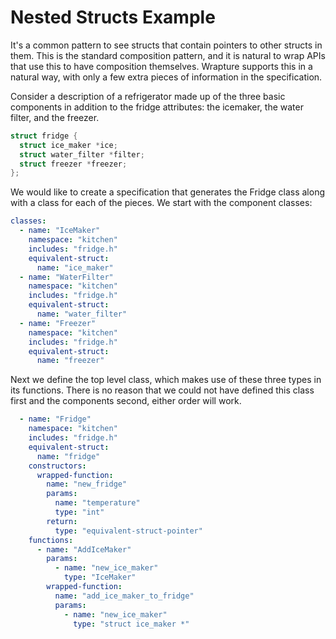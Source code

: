 # Nested Structs Example

It's a common pattern to see structs that contain pointers to other structs in
them. This is the standard composition pattern, and it is natural to wrap APIs
that use this to have composition themselves. Wrapture supports this in a
natural way, with only a few extra pieces of information in the specification.

Consider a description of a refrigerator made up of the three basic components
in addition to the fridge attributes: the icemaker, the water filter, and the
freezer.

```c
struct fridge {
  struct ice_maker *ice;
  struct water_filter *filter;
  struct freezer *freezer;
};
```

We would like to create a specification that generates the Fridge class along
with a class for each of the pieces. We start with the component classes:

```yaml
classes:
  - name: "IceMaker"
    namespace: "kitchen"
    includes: "fridge.h"
    equivalent-struct:
      name: "ice_maker"
  - name: "WaterFilter"
    namespace: "kitchen"
    includes: "fridge.h"
    equivalent-struct:
      name: "water_filter"
  - name: "Freezer"
    namespace: "kitchen"
    includes: "fridge.h"
    equivalent-struct:
      name: "freezer"
```

Next we define the top level class, which makes use of these three types in its
functions. There is no reason that we could not have defined this class first
and the components second, either order will work.

```yaml
  - name: "Fridge"
    namespace: "kitchen"
    includes: "fridge.h"
    equivalent-struct:
      name: "fridge"
    constructors:
      wrapped-function:
        name: "new_fridge"
        params:
          name: "temperature"
          type: "int"
        return:
          type: "equivalent-struct-pointer"
    functions:
      - name: "AddIceMaker"
        params:
          - name: "new_ice_maker"
            type: "IceMaker"
        wrapped-function:
          name: "add_ice_maker_to_fridge"
          params:
            - name: "new_ice_maker"
              type: "struct ice_maker *"
```
